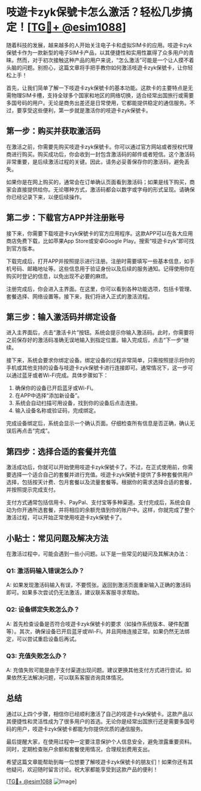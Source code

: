 # 吱遊卡zyk保號卡怎么激活？轻松几步搞定！[[TG💪+ @esim1088](https://t.me/s/esim1088)]

随着科技的发展，越来越多的人开始关注电子卡和虚拟SIM卡的应用。吱遊卡zyk保號卡作为一款新型的电子SIM卡产品，以其便捷性和实用性赢得了众多用户的青睐。然而，对于初次接触这种产品的用户来说，“怎么激活”可能是一个让人摸不着头脑的问题。别担心，这篇文章将手把手教你如何激活吱遊卡zyk保號卡，让你轻松上手！

首先，让我们简单了解一下吱遊卡zyk保號卡的基本功能。这款卡的主要特点是无需物理SIM卡槽，支持全球多个国家和地区的网络切换，适合经常出国旅行或需要多国号码的用户。无论是商务出差还是日常使用，它都能提供稳定的通信服务。不过，要享受这些便利，第一步就是激活你的吱遊卡zyk保號卡。

## 第一步：购买并获取激活码

在激活之前，你需要先购买吱遊卡zyk保號卡。你可以通过官方网站或者授权代理商进行购买。购买成功后，你会收到一封包含激活码的邮件或者短信。这个激活码非常重要，是后续激活过程的关键。因此，请务必妥善保存你的激活码，避免丢失。

如果你是在网上购买的，通常会在订单确认页面看到激活码；如果是线下购买，商家会直接提供给你。无论哪种方式，激活码都会以数字或字母的形式呈现。请确保你已经记录下来，以便后续操作。

## 第二步：下载官方APP并注册账号

接下来，你需要下载吱遊卡zyk保號卡的官方应用程序。这款APP可以在各大应用商店免费下载，比如苹果App Store或安卓Google Play。搜索“吱遊卡zyk”即可找到官方版本。

下载完成后，打开APP并按照提示进行注册。注册时需要填写一些基本信息，如手机号码、邮箱地址等。这些信息用于验证身份以及后续的服务通知。记得使用你在购买时登记的信息，以免出现不必要的麻烦。

注册完成后，你会进入主界面。在这里，你可以看到各种功能选项，包括卡管理、套餐选择、网络设置等。接下来，我们将进入正式的激活流程。

## 第三步：输入激活码并绑定设备

进入主界面后，点击“激活卡片”按钮。系统会提示你输入激活码。此时，你需要将之前保存好的激活码准确无误地输入到指定位置。输入完成后，点击“下一步”继续。

接下来，系统会要求你绑定设备。绑定设备的过程非常简单，只需按照提示将你的手机或其他支持的设备与吱遊卡zyk保號卡进行连接即可。通常情况下，这一步可以通过蓝牙或者Wi-Fi完成。具体步骤如下：

1. 确保你的设备已开启蓝牙或Wi-Fi。
2. 在APP中选择“添加新设备”。
3. 系统会自动扫描可用设备，找到你的设备后点击连接。
4. 输入设备名称或验证码，完成绑定。

完成设备绑定后，系统会显示一个确认页面。仔细检查所有信息是否正确，确认无误后再点击“完成”。

## 第四步：选择合适的套餐并充值

激活成功后，你就可以开始使用吱遊卡zyk保號卡了。不过，在正式使用前，你需要选择一个适合自己的套餐并进行充值。吱遊卡zyk保號卡提供了多种套餐供用户选择，包括按天计费、包月套餐以及流量套餐等。根据你的需求选择合适的套餐，并按照提示完成支付。

支付方式通常包括信用卡、PayPal、支付宝等多种渠道。支付完成后，系统会自动为你开通所选套餐，并将相应的余额充值到你的账户中。这样，你就完成了整个激活过程，可以开始正常使用吱遊卡zyk保號卡了。

## 小贴士：常见问题及解决方法

在激活过程中，可能会遇到一些小问题。以下是一些常见的疑问及其解决办法：

### Q1: 激活码输入错误怎么办？
A: 如果发现激活码输入有误，不要慌张。返回到激活页面重新输入正确的激活码即可。如果多次尝试仍无法激活，建议联系客服寻求帮助。

### Q2: 设备绑定失败怎么办？
A: 首先检查设备是否符合吱遊卡zyk保號卡的要求（如操作系统版本、硬件配置等）。其次，确保设备已开启蓝牙或Wi-Fi，并且网络连接正常。如果仍然无法绑定，可以尝试重启设备后再试。

### Q3: 充值失败怎么办？
A: 充值失败可能是由于支付渠道出现问题。建议更换其他支付方式进行尝试。如果依然无法解决问题，可以联系客服咨询具体情况。

## 总结

通过以上四个步骤，相信你已经顺利激活了自己的吱遊卡zyk保號卡。这款产品以其便捷性和灵活性成为了很多用户的首选。无论你是经常出国旅行还是需要多国号码的用户，吱遊卡zyk保號卡都能为你提供优质的通信服务。

最后提醒大家，在使用过程中一定要注意保护个人信息安全，避免泄露重要资料。同时，定期检查账户余额和套餐使用情况，合理规划费用支出。

希望这篇文章能帮助到每一位想要了解吱遊卡zyk保號卡的朋友们！如果你还有其他疑问，欢迎随时留言讨论。祝大家都能享受到这款产品的便利！

[[TG💪+ @esim1088](https://t.me/s/esim1088) ![Image](https://i.postimg.cc/4NQfJmqS/Snipaste-2025-05-13-00-14-12.png)]